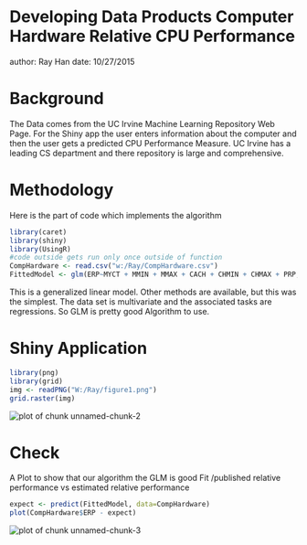 Developing Data Products Computer Hardware Relative CPU Performance
========================================================
author: Ray Han
date: 10/27/2015



Background
========================================================
The Data comes from the UC Irvine Machine Learning Repository Web Page. For the Shiny app the user enters information about the computer and then the user gets a predicted CPU Performance Measure. UC Irvine has a leading CS department and there repository is large and comprehensive.

Methodology
========================================================
Here is the part of code which implements the algorithm

```r
library(caret)
library(shiny)
library(UsingR)
#code outside gets run only once outside of function
CompHardware <- read.csv("w:/Ray/CompHardware.csv")
FittedModel <- glm(ERP~MYCT + MMIN + MMAX + CACH + CHMIN + CHMAX + PRP, data=CompHardware)
```
This is a generalized linear model. Other methods are available, but this was the simplest.
The data set is multivariate and the associated tasks are regressions.  So GLM is pretty good 
Algorithm to use.

Shiny Application
========================================================

```r
library(png)
library(grid)
img <- readPNG("W:/Ray/figure1.png")
grid.raster(img)
```

![plot of chunk unnamed-chunk-2](Rpres-figure/unnamed-chunk-2-1.png) 

Check
========================================================
A Plot to show that our algorithm the GLM is good
Fit /published relative performance vs estimated relative performance

```r
expect <- predict(FittedModel, data=CompHardware)
plot(CompHardware$ERP - expect)
```

![plot of chunk unnamed-chunk-3](Rpres-figure/unnamed-chunk-3-1.png) 

